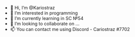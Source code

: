 - 👋 Hi, I’m @Kariostraz
- 👀 I’m interested in programming
- 🌱 I’m currently learning in SC №54
- 💞️ I’m looking to collaborate on ...
- 📫 You can contact me using Discord - Cariostraz #7702

<!---
Kariostraz/Kariostraz is a ✨ special ✨ repository because its `README.md` (this file) appears on your GitHub profile.
You can click the Preview link to take a look at your changes.
--->
